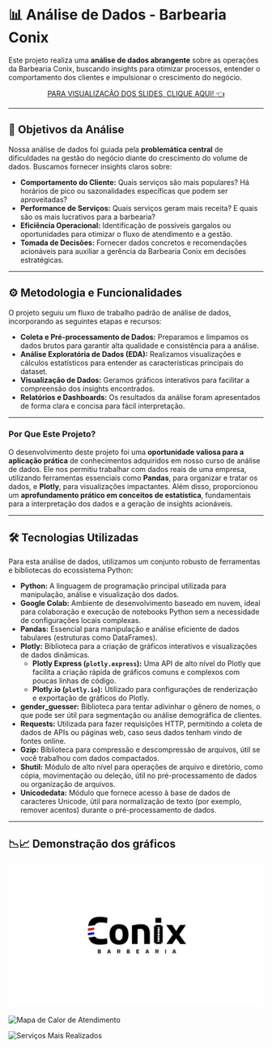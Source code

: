 # 📊 Análise de Dados - Barbearia Conix

Este projeto realiza uma **análise de dados abrangente** sobre as operações da Barbearia Conix, buscando insights para otimizar processos, entender o comportamento dos clientes e impulsionar o crescimento do negócio.


<p align="center">
  <a href="https://www.canva.com/design/DAGp-Cc9U0c/oUgz4PfYcGtknFv6hUnbYA/edit?utm_content=DAGp-Cc9U0c&utm_campaign=designshare&utm_medium=link2&utm_source=sharebutton" target="_blank">
    PARA VISUALIZAÇÃO DOS SLIDES, CLIQUE AQUI! 👈
  </a>
</p>

---

## 🎯 Objetivos da Análise

Nossa análise de dados foi guiada pela **problemática central** de dificuldades na gestão do negócio diante do crescimento do volume de dados. Buscamos fornecer insights claros sobre:

* **Comportamento do Cliente:** Quais serviços são mais populares? Há horários de pico ou sazonalidades específicas que podem ser aproveitadas?
* **Performance de Serviços:** Quais serviços geram mais receita? E quais são os mais lucrativos para a barbearia?
* **Eficiência Operacional:** Identificação de possíveis gargalos ou oportunidades para otimizar o fluxo de atendimento e a gestão.
* **Tomada de Decisões:** Fornecer dados concretos e recomendações acionáveis para auxiliar a gerência da Barbearia Conix em decisões estratégicas.

---

## ⚙️ Metodologia e Funcionalidades

O projeto seguiu um fluxo de trabalho padrão de análise de dados, incorporando as seguintes etapas e recursos:

* **Coleta e Pré-processamento de Dados:** Preparamos e limpamos os dados brutos para garantir alta qualidade e consistência para a análise.
* **Análise Exploratória de Dados (EDA):** Realizamos visualizações e cálculos estatísticos para entender as características principais do dataset.
* **Visualização de Dados:** Geramos gráficos interativos para facilitar a compreensão dos insights encontrados.
* **Relatórios e Dashboards:** Os resultados da análise foram apresentados de forma clara e concisa para fácil interpretação.

---

### Por Que Este Projeto? 

O desenvolvimento deste projeto foi uma **oportunidade valiosa para a aplicação prática** de conhecimentos adquiridos em nosso curso de análise de dados. Ele nos permitiu trabalhar com dados reais de uma empresa, utilizando ferramentas essenciais como **Pandas**, para organizar e tratar os dados, e **Plotly**, para visualizações impactantes. Além disso, proporcionou um **aprofundamento prático em conceitos de estatística**, fundamentais para a interpretação dos dados e a geração de insights acionáveis.

---

## 🛠️ Tecnologias Utilizadas

Para esta análise de dados, utilizamos um conjunto robusto de ferramentas e bibliotecas do ecossistema Python:

* **Python:** A linguagem de programação principal utilizada para manipulação, análise e visualização dos dados.
* **Google Colab:** Ambiente de desenvolvimento baseado em nuvem, ideal para colaboração e execução de notebooks Python sem a necessidade de configurações locais complexas.
* **Pandas:** Essencial para manipulação e análise eficiente de dados tabulares (estruturas como DataFrames).
* **Plotly:** Biblioteca para a criação de gráficos interativos e visualizações de dados dinâmicas.
    * **Plotly Express (`plotly.express`):** Uma API de alto nível do Plotly que facilita a criação rápida de gráficos comuns e complexos com poucas linhas de código.
    * **Plotly.io (`plotly.io`):** Utilizado para configurações de renderização e exportação de gráficos do Plotly.
* **gender\_guesser:** Biblioteca para tentar adivinhar o gênero de nomes, o que pode ser útil para segmentação ou análise demográfica de clientes.
* **Requests:** Utilizada para fazer requisições HTTP, permitindo a coleta de dados de APIs ou páginas web, caso seus dados tenham vindo de fontes online.
* **Gzip:** Biblioteca para compressão e descompressão de arquivos, útil se você trabalhou com dados compactados.
* **Shutil:** Módulo de alto nível para operações de arquivo e diretório, como cópia, movimentação ou deleção, útil no pré-processamento de dados ou organização de arquivos.
* **Unicodedata:** Módulo que fornece acesso à base de dados de caracteres Unicode, útil para normalização de texto (por exemplo, remover acentos) durante o pré-processamento de dados.

---

## 📉📈 Demonstração dos gráficos

<img src="Apresentação da Conix.png" alt = "logo">

![Mapa de Calor de Atendimento](https://github.com/user-attachments/assets/42040d65-a536-4769-932e-14e565ba2f00)

![Serviços Mais Realizados](https://github.com/user-attachments/assets/2dc487df-4624-43e7-9b09-1086bac92620)



